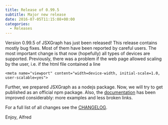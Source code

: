 ```yaml
---
title: Release of 0.99.5
subtitle: Major new release
date: 2016-07-05T11:15:08+00:00
categories:
  - Releases
---
```

Version 0.99.5 of JSXGraph has just been released! This release contains mostly bug fixes. Most of them have been reported by careful users. The most important change is that now (hopefully) all types of devices are supported. Previously, there was a problem if the web page allowed scaling by the user, i.e. if the html file contained a line

    <meta name="viewport" content="width=device-width, initial-scale=1.0, user-scalable=yes">
    
Further, we prepared JSXGraph as a nodejs package. Now, we will try to get published as an official npm package.
Also, the [documentation](http://jsxgraph.uni-bayreuth.de/docs) has been improved considerably: more examples and less broken links.
    
For a full list of all changes see the [CHANGELOG](https://github.com/jsxgraph/jsxgraph/blob/master/CHANGELOG.md).

Enjoy, Alfred

